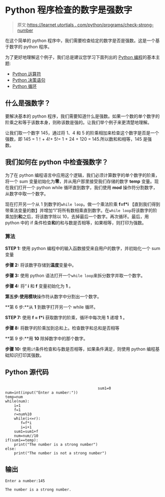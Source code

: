 # Python 程序检查的数字是强数字

> 原文:[https://learnet utortials . com/python/programs/check-strong-number](https://learnetutorials.com/python/programs/check-strong-number)

在这个简单的 python 程序中，我们需要检查给定的数字是否是强数。这是一个基于数字的 python 程序。

为了更好地理解这个例子，我们总是建议您学习下面列出的 [Python 编程](../ "Python tutorial")的基本主题:

*   [Python 运算符](../../python/python-operators "operators in python")
*   [Python 决策语句](../../python/decision-making-statements "python decision making")
*   [Python 循环](../../python/python-loop-tutorials "Loops in python")

## 什么是强数字？

要解决基本的 python 程序，我们需要知道什么是强数。如果一个数的单个数字的阶乘之和等于该数本身，则称该数是强的。让我们举个例子来更清楚地理解。

让我们取一个数字 145，通过将 1、4 和 5 的阶乘相加来检查这个数字是否是一个强数，即 145 = 1！+ 4!+ 5!= 1 + 24 + 120 = 145.所以数和和相等，145 是强数。

## 我们如何在 python 中检查强数字？

为了在 python 编程语言中应用这个逻辑，我们必须计算数字的单个数字的阶乘，将一个 sum 变量初始化为**零**，并从用户那里接受我们存储的数字 **temp** 变量。现在我们打开一个 python while 循环直到数字，我们使用 **mod** 操作符分割数字，从数字中取一个数字。

现在打开另一个从 1 到数字的`while loop`。做一个乘法阶乘 **f=f*i** 【直到我们得到带乘法变量的数】并增加“I”将所有数相乘直到数字。在`while loop`将该数字的阶乘加到**和**之后，将该数字除以 10，去掉最后一个数字。再次循环。最后，用 python 中的 if 条件检查**和**的和与数是否相等，如果相等，则打印为强数。

### 算法

**STEP 1:** 使用 python 编程中的输入函数接受来自用户的数字，并初始化一个 sum 变量

**步骤 2:** 将该数字存储到**温度**变量中。

**步骤 3:** 使用 python 语法打开一个`while loop`来拆分数字并取一个数字。

**步骤 4:** 将“ **i** 和 **f** 变量初始化为 **1** 。

**第五步:**使用**模块**操作符从数字中分割出一个数字。

**第 6 步:**从 **1** 到数字打开另一个 while 循环。

**STEP 7:** 使用 **f = f*i** 获取数字的阶乘，循环中每次用 **1** 递增 **1** 。

**步骤 8:** 将数字的阶乘加到总和上。检查数字和总和是否相等

**第 9 步:**用 **10** 除掉数字中的那个数字。

**步骤 10:** 使用`if`条件检查和与数是否相等，如果条件满足，则使用 python 编程基础知识打印其强数。

## Python 源代码

```

                                          sum1=0
num=int(input("Enter a number:"))
temp=num
while(num):
    i=1
    f=1
    r=num%10
    while(i<=r):
       f=f*i
       i=i+1
    sum1=sum1+f
    num=num//10
if(sum1==temp):
    print("The number is a strong number")
else:
    print("The number is not a strong number")

```

## 输出

```
Enter a number:145

The number is a strong number.
```